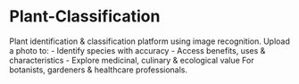 # Plant-Classification
Plant identification &amp; classification platform using image recognition. Upload a photo to:  - Identify species with accuracy - Access benefits, uses &amp; characteristics - Explore medicinal, culinary &amp; ecological value  For botanists, gardeners &amp; healthcare professionals.
